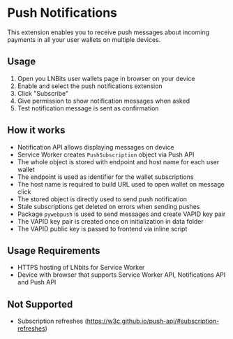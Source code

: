# Push Notifications

This extension enables you to receive push messages about incoming payments in all your user wallets on multiple
devices.

## Usage

1. Open you LNBits user wallets page in browser on your device
2. Enable and select the push notifications extension
3. Click "Subscribe"
4. Give permission to show notification messages when asked
5. Test notification message is sent as confirmation

## How it works

- Notification API allows displaying messages on device
- Service Worker creates `PushSubscription` object via Push API
- The whole object is stored with endpoint and host name for each user wallet
- The endpoint is used as identifier for the wallet subscriptions
- The host name is required to build URL used to open wallet on message click
- The stored object is directly used to send push notification
- Stale subscriptions get deleted on errors when sending pushes
- Package `pywebpush` is used to send messages and create VAPID key pair
- The VAPID key pair is created once on initialization in data folder
- The VAPID public key is passed to frontend via inline script

## Usage Requirements

- HTTPS hosting of LNbits for Service Worker
- Device with browser that supports Service Worker API, Notifications API and Push API

## Not Supported

* Subscription refreshes (https://w3c.github.io/push-api/#subscription-refreshes)
